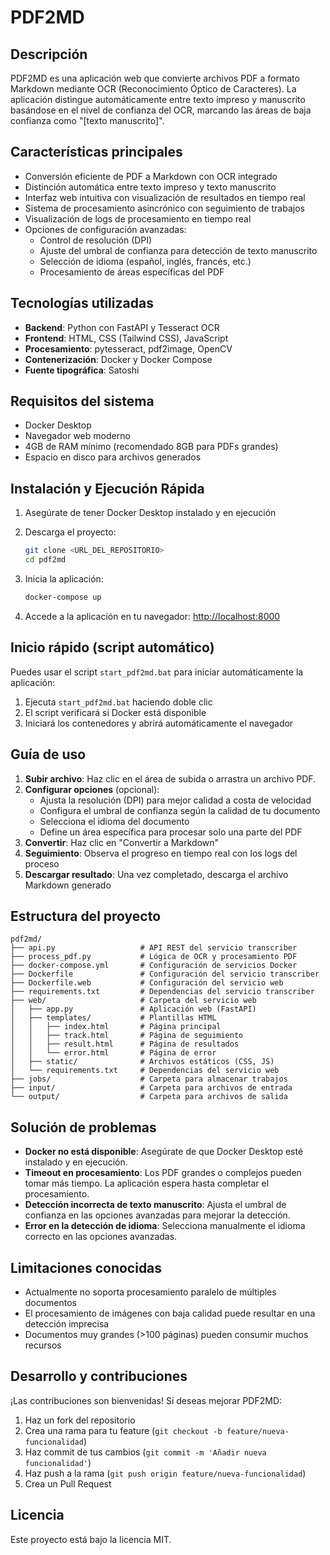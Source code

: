 # PDF2MD

## Descripción
PDF2MD es una aplicación web que convierte archivos PDF a formato Markdown mediante OCR (Reconocimiento Óptico de Caracteres). La aplicación distingue automáticamente entre texto impreso y manuscrito basándose en el nivel de confianza del OCR, marcando las áreas de baja confianza como "[texto manuscrito]".

## Características principales
- Conversión eficiente de PDF a Markdown con OCR integrado
- Distinción automática entre texto impreso y texto manuscrito
- Interfaz web intuitiva con visualización de resultados en tiempo real
- Sistema de procesamiento asincrónico con seguimiento de trabajos
- Visualización de logs de procesamiento en tiempo real
- Opciones de configuración avanzadas:
  - Control de resolución (DPI)
  - Ajuste del umbral de confianza para detección de texto manuscrito
  - Selección de idioma (español, inglés, francés, etc.)
  - Procesamiento de áreas específicas del PDF

## Tecnologías utilizadas
- **Backend**: Python con FastAPI y Tesseract OCR
- **Frontend**: HTML, CSS (Tailwind CSS), JavaScript
- **Procesamiento**: pytesseract, pdf2image, OpenCV
- **Contenerización**: Docker y Docker Compose
- **Fuente tipográfica**: Satoshi

## Requisitos del sistema
- Docker Desktop
- Navegador web moderno
- 4GB de RAM mínimo (recomendado 8GB para PDFs grandes)
- Espacio en disco para archivos generados

## Instalación y Ejecución Rápida
1. Asegúrate de tener Docker Desktop instalado y en ejecución
2. Descarga el proyecto:
   ```bash
   git clone <URL_DEL_REPOSITORIO>
   cd pdf2md
   ```

3. Inicia la aplicación:
   ```bash
   docker-compose up
   ```

4. Accede a la aplicación en tu navegador: [http://localhost:8000](http://localhost:8000)

## Inicio rápido (script automático)
Puedes usar el script `start_pdf2md.bat` para iniciar automáticamente la aplicación:
1. Ejecuta `start_pdf2md.bat` haciendo doble clic
2. El script verificará si Docker está disponible
3. Iniciará los contenedores y abrirá automáticamente el navegador

## Guía de uso
1. **Subir archivo**: Haz clic en el área de subida o arrastra un archivo PDF.
2. **Configurar opciones** (opcional):
   - Ajusta la resolución (DPI) para mejor calidad a costa de velocidad
   - Configura el umbral de confianza según la calidad de tu documento
   - Selecciona el idioma del documento
   - Define un área específica para procesar solo una parte del PDF
3. **Convertir**: Haz clic en "Convertir a Markdown"
4. **Seguimiento**: Observa el progreso en tiempo real con los logs del proceso
5. **Descargar resultado**: Una vez completado, descarga el archivo Markdown generado

## Estructura del proyecto
```
pdf2md/
├── api.py                   # API REST del servicio transcriber
├── process_pdf.py           # Lógica de OCR y procesamiento PDF
├── docker-compose.yml       # Configuración de servicios Docker
├── Dockerfile               # Configuración del servicio transcriber
├── Dockerfile.web           # Configuración del servicio web
├── requirements.txt         # Dependencias del servicio transcriber
├── web/                     # Carpeta del servicio web
│   ├── app.py               # Aplicación web (FastAPI)
│   ├── templates/           # Plantillas HTML
│   │   ├── index.html       # Página principal
│   │   ├── track.html       # Página de seguimiento
│   │   ├── result.html      # Página de resultados
│   │   └── error.html       # Página de error
│   ├── static/              # Archivos estáticos (CSS, JS)
│   └── requirements.txt     # Dependencias del servicio web
├── jobs/                    # Carpeta para almacenar trabajos
├── input/                   # Carpeta para archivos de entrada
└── output/                  # Carpeta para archivos de salida
```

## Solución de problemas
- **Docker no está disponible**: Asegúrate de que Docker Desktop esté instalado y en ejecución.
- **Timeout en procesamiento**: Los PDF grandes o complejos pueden tomar más tiempo. La aplicación espera hasta completar el procesamiento.
- **Detección incorrecta de texto manuscrito**: Ajusta el umbral de confianza en las opciones avanzadas para mejorar la detección.
- **Error en la detección de idioma**: Selecciona manualmente el idioma correcto en las opciones avanzadas.

## Limitaciones conocidas
- Actualmente no soporta procesamiento paralelo de múltiples documentos
- El procesamiento de imágenes con baja calidad puede resultar en una detección imprecisa
- Documentos muy grandes (>100 páginas) pueden consumir muchos recursos

## Desarrollo y contribuciones
¡Las contribuciones son bienvenidas! Si deseas mejorar PDF2MD:
1. Haz un fork del repositorio
2. Crea una rama para tu feature (`git checkout -b feature/nueva-funcionalidad`)
3. Haz commit de tus cambios (`git commit -m 'Añadir nueva funcionalidad'`)
4. Haz push a la rama (`git push origin feature/nueva-funcionalidad`)
5. Crea un Pull Request

## Licencia
Este proyecto está bajo la licencia MIT.